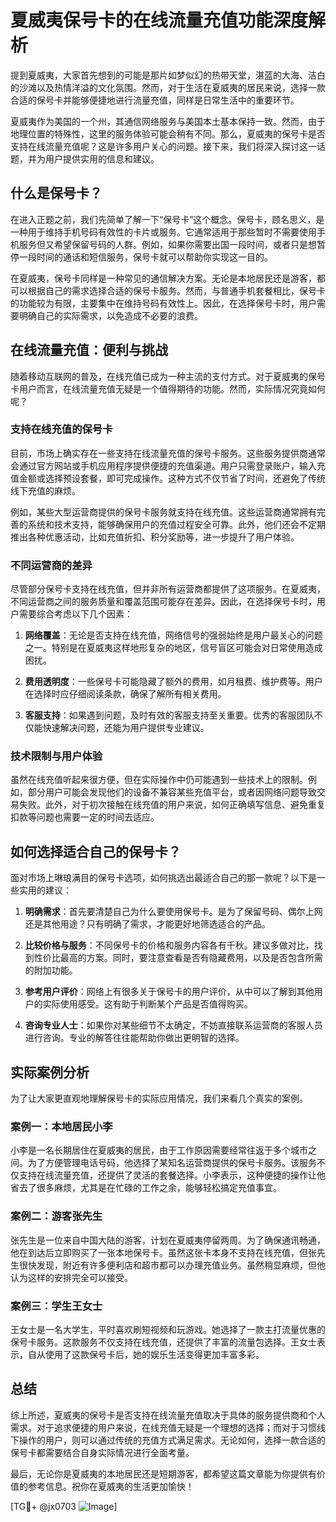 # 夏威夷保号卡的在线流量充值功能深度解析

提到夏威夷，大家首先想到的可能是那片如梦似幻的热带天堂，湛蓝的大海、洁白的沙滩以及热情洋溢的文化氛围。然而，对于生活在夏威夷的居民来说，选择一款合适的保号卡并能够便捷地进行流量充值，同样是日常生活中的重要环节。

夏威夷作为美国的一个州，其通信网络服务与美国本土基本保持一致。然而，由于地理位置的特殊性，这里的服务体验可能会稍有不同。那么，夏威夷的保号卡是否支持在线流量充值呢？这是许多用户关心的问题。接下来，我们将深入探讨这一话题，并为用户提供实用的信息和建议。

## 什么是保号卡？

在进入正题之前，我们先简单了解一下“保号卡”这个概念。保号卡，顾名思义，是一种用于维持手机号码有效性的卡片或服务。它通常适用于那些暂时不需要使用手机服务但又希望保留号码的人群。例如，如果你需要出国一段时间，或者只是想暂停一段时间的通话和短信服务，保号卡就可以帮助你实现这一目的。

在夏威夷，保号卡同样是一种常见的通信解决方案。无论是本地居民还是游客，都可以根据自己的需求选择合适的保号卡服务。然而，与普通手机套餐相比，保号卡的功能较为有限，主要集中在维持号码有效性上。因此，在选择保号卡时，用户需要明确自己的实际需求，以免造成不必要的浪费。

## 在线流量充值：便利与挑战

随着移动互联网的普及，在线充值已成为一种主流的支付方式。对于夏威夷的保号卡用户而言，在线流量充值无疑是一个值得期待的功能。然而，实际情况究竟如何呢？

### 支持在线充值的保号卡

目前，市场上确实存在一些支持在线流量充值的保号卡服务。这些服务提供商通常会通过官方网站或手机应用程序提供便捷的充值渠道。用户只需登录账户，输入充值金额或选择预设套餐，即可完成操作。这种方式不仅节省了时间，还避免了传统线下充值的麻烦。

例如，某些大型运营商提供的保号卡服务就支持在线充值。这些运营商通常拥有完善的系统和技术支持，能够确保用户的充值过程安全可靠。此外，他们还会不定期推出各种优惠活动，比如充值折扣、积分奖励等，进一步提升了用户体验。

### 不同运营商的差异

尽管部分保号卡支持在线充值，但并非所有运营商都提供了这项服务。在夏威夷，不同运营商之间的服务质量和覆盖范围可能存在差异。因此，在选择保号卡时，用户需要综合考虑以下几个因素：

1. **网络覆盖**：无论是否支持在线充值，网络信号的强弱始终是用户最关心的问题之一。特别是在夏威夷这样地形复杂的地区，信号盲区可能会对日常使用造成困扰。
   
2. **费用透明度**：一些保号卡可能隐藏了额外的费用，如月租费、维护费等。用户在选择时应仔细阅读条款，确保了解所有相关费用。

3. **客服支持**：如果遇到问题，及时有效的客服支持至关重要。优秀的客服团队不仅能快速解决问题，还能为用户提供专业建议。

### 技术限制与用户体验

虽然在线充值听起来很方便，但在实际操作中仍可能遇到一些技术上的限制。例如，部分用户可能会发现他们的设备不兼容某些充值平台，或者因网络问题导致交易失败。此外，对于初次接触在线充值的用户来说，如何正确填写信息、避免重复扣款等问题也需要一定的时间去适应。

## 如何选择适合自己的保号卡？

面对市场上琳琅满目的保号卡选项，如何挑选出最适合自己的那一款呢？以下是一些实用的建议：

1. **明确需求**：首先要清楚自己为什么要使用保号卡。是为了保留号码、偶尔上网还是其他用途？只有明确了需求，才能更好地筛选适合的产品。

2. **比较价格与服务**：不同保号卡的价格和服务内容各有千秋。建议多做对比，找到性价比最高的方案。同时，要注意查看是否有隐藏费用，以及是否包含所需的附加功能。

3. **参考用户评价**：网络上有很多关于保号卡的用户评价，从中可以了解到其他用户的实际使用感受。这有助于判断某个产品是否值得购买。

4. **咨询专业人士**：如果你对某些细节不太确定，不妨直接联系运营商的客服人员进行咨询。专业的解答往往能帮助你做出更明智的选择。

## 实际案例分析

为了让大家更直观地理解保号卡的实际应用情况，我们来看几个真实的案例。

### 案例一：本地居民小李

小李是一名长期居住在夏威夷的居民，由于工作原因需要经常往返于多个城市之间。为了方便管理电话号码，他选择了某知名运营商提供的保号卡服务。该服务不仅支持在线流量充值，还提供了灵活的套餐选择。小李表示，这种便捷的操作让他省去了很多麻烦，尤其是在忙碌的工作之余，能够轻松搞定充值事宜。

### 案例二：游客张先生

张先生是一位来自中国大陆的游客，计划在夏威夷停留两周。为了确保通讯畅通，他在到达后立即购买了一张本地保号卡。虽然这张卡本身不支持在线充值，但张先生很快发现，附近有许多便利店和超市都可以办理充值业务。虽然稍显麻烦，但他认为这样的安排完全可以接受。

### 案例三：学生王女士

王女士是一名大学生，平时喜欢刷短视频和玩游戏。她选择了一款主打流量优惠的保号卡服务。这款服务不仅支持在线充值，还提供了丰富的流量包选择。王女士表示，自从使用了这款保号卡后，她的娱乐生活变得更加丰富多彩。

## 总结

综上所述，夏威夷的保号卡是否支持在线流量充值取决于具体的服务提供商和个人需求。对于追求便捷的用户来说，在线充值无疑是一个理想的选择；而对于习惯线下操作的用户，则可以通过传统的充值方式满足需求。无论如何，选择一款合适的保号卡都需要结合自身实际情况进行全面考量。

最后，无论你是夏威夷的本地居民还是短期游客，都希望这篇文章能为你提供有价值的参考信息。祝你在夏威夷的生活更加愉快！

[TG💪+ @jx0703 ![Image](https://github.com/user-attachments/assets/dbca1d08-cadb-493c-b0ec-ad6f7a83f270)]